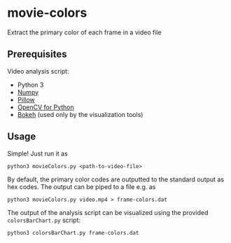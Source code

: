 # movie-colors
Extract the primary color of each frame in a video file

## Prerequisites
Video analysis script:
- Python 3
- [Numpy](https://numpy.org/)
- [Pillow](https://pillow.readthedocs.io/)
- [OpenCV for Python](https://pypi.org/project/opencv-python/)
- [Bokeh](https://bokeh.org/) (used only by the visualization tools)

## Usage
Simple! Just run it as
```
python3 movieColors.py <path-to-video-file>
```
By default, the primary color codes are outputted to the standard output as hex codes. The output can be piped to a file e.g. as
```
python3 movieColors.py video.mp4 > frame-colors.dat
```

The output of the analysis script can be visualized using the provided `colorsBarChart.py` script:
```
python3 colorsBarChart.py frame-colors.dat
```